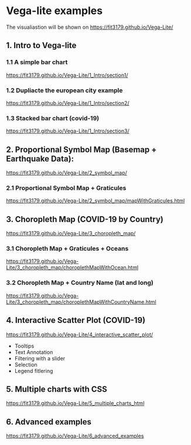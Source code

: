 # Vega-lite examples

The visualiastion will be shown on https://fit3179.github.io/Vega-Lite/

## 1. Intro to Vega-lite

### 1.1 A simple bar chart
https://fit3179.github.io/Vega-Lite/1_Intro/section1/

### 1.2 Dupliacte the european city example
https://fit3179.github.io/Vega-Lite/1_Intro/section2/

### 1.3 Stacked bar chart (covid-19)
https://fit3179.github.io/Vega-Lite/1_Intro/section3/

## 2. Proportional Symbol Map (Basemap + Earthquake Data):
https://fit3179.github.io/Vega-Lite/2_symbol_map/

### 2.1 Proportional Symbol Map + Graticules
https://fit3179.github.io/Vega-Lite/2_symbol_map/mapWithGraticules.html

## 3. Choropleth Map (COVID-19 by Country)
https://fit3179.github.io/Vega-Lite/3_choropleth_map/

### 3.1 Choropleth Map + Graticules + Oceans
https://fit3179.github.io/Vega-Lite/3_choropleth_map/choroplethMapWithOcean.html

### 3.2 Choropleth Map + Country Name (lat and long)
https://fit3179.github.io/Vega-Lite/3_choropleth_map/choroplethMapWithCountryName.html

## 4. Interactive Scatter Plot (COVID-19)
https://fit3179.github.io/Vega-Lite/4_interactive_scatter_plot/
- Tooltips
- Text Annotation
- Filtering with a slider
- Selection
- Legend fitlering

## 5. Multiple charts with CSS
https://fit3179.github.io/Vega-Lite/5_multiple_charts_html

## 6. Advanced examples
https://fit3179.github.io/Vega-Lite/6_advanced_examples

